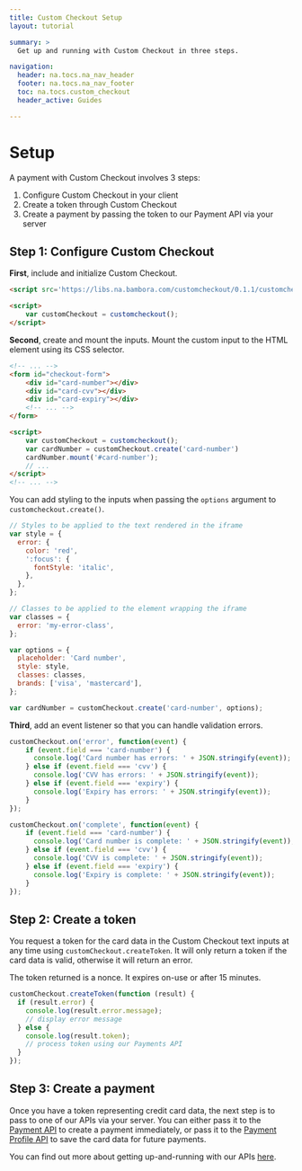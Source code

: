```yaml
---
title: Custom Checkout Setup
layout: tutorial

summary: >
  Get up and running with Custom Checkout in three steps.

navigation:
  header: na.tocs.na_nav_header
  footer: na.tocs.na_nav_footer
  toc: na.tocs.custom_checkout
  header_active: Guides

---
```


# Setup

A payment with Custom Checkout involves 3 steps:

1. Configure Custom Checkout in your client
2. Create a token through Custom Checkout
3. Create a payment by passing the token to our Payment API via your server

## Step 1: Configure Custom Checkout

**First**, include and initialize Custom Checkout.

```html
<script src='https://libs.na.bambora.com/customcheckout/0.1.1/customcheckout.js'></script>

<script>
    var customCheckout = customcheckout();
</script>
```

**Second**, create and mount the inputs. Mount the custom input to the HTML element using its CSS selector.

```html
<!-- ... -->
<form id="checkout-form">
    <div id="card-number"></div>
    <div id="card-cvv"></div>
    <div id="card-expiry"></div>
    <!-- ... -->
</form>

<script>
    var customCheckout = customcheckout();
    var cardNumber = customCheckout.create('card-number')
    cardNumber.mount('#card-number');
    // ...
</script>
<!-- ... -->
```

You can add styling to the inputs when passing the `options` argument to `customcheckout.create()`.

```javascript
// Styles to be applied to the text rendered in the iframe
var style = {
  error: {
    color: 'red',
    ':focus': {
      fontStyle: 'italic',
    },
  },
};

// Classes to be applied to the element wrapping the iframe
var classes = {
  error: 'my-error-class',        
};

var options = {
  placeholder: 'Card number',
  style: style,
  classes: classes,
  brands: ['visa', 'mastercard'],
};

var cardNumber = customCheckout.create('card-number', options);
```

**Third**, add an event listener so that you can handle validation errors.

```javascript
customCheckout.on('error', function(event) {
    if (event.field === 'card-number') {
      console.log('Card number has errors: ' + JSON.stringify(event));
    } else if (event.field === 'cvv') {
      console.log('CVV has errors: ' + JSON.stringify(event));
    } else if (event.field === 'expiry') {
      console.log('Expiry has errors: ' + JSON.stringify(event));
    }
});

customCheckout.on('complete', function(event) {
    if (event.field === 'card-number') {
      console.log('Card number is complete: ' + JSON.stringify(event));
    } else if (event.field === 'cvv') {
      console.log('CVV is complete: ' + JSON.stringify(event));
    } else if (event.field === 'expiry') {
      console.log('Expiry is complete: ' + JSON.stringify(event));
    }
});
```

## Step 2: Create a token

You request a token for the card data in the Custom Checkout text inputs at any time using `customCheckout.createToken`. It will only return a token if the card data is valid, otherwise it will return an error.

The token returned is a nonce. It expires on-use or after 15 minutes.

```javascript
customCheckout.createToken(function (result) {
  if (result.error) {
    console.log(result.error.message);
    // display error message
  } else {
    console.log(result.token);
    // process token using our Payments API
  }
});
```

## Step 3: Create a payment

Once you have a token representing credit card data, the next step is to pass to one of our APIs via your server. You can either pass it to the [Payment API](/docs/references/payment_APIs/) to create a payment immediately, or pass it to the [Payment Profile API](/docs/references/payment_APIs/) to save the card data for future payments.

You can find out more about getting up-and-running with our APIs [here](/docs/guides/merchant_quickstart/).
